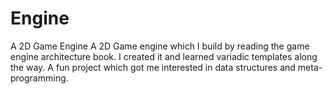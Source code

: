 # Engine
A 2D Game Engine 
A 2D Game engine which I build by reading the game engine architecture book. 
I created it and learned variadic templates along the way. A fun project which got me interested in data structures and meta-programming.
